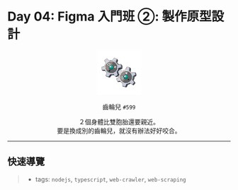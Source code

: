 # Day 04: Figma 入門班 ②: 製作原型設計

<p align="center">
    <img src="./cover.png" width="100" />
</p>

<p align="center">
    齒輪兒 <code>#599</code>
</p>

<p align="center">
    ２個身體比雙胞胎還要親近。<br>要是換成別的齒輪兒，就沒有辦法好好咬合。
</p>

---

## 快速導覽

> * tags: `nodejs`, `typescript`, `web-crawler`, `web-scraping`

## 

